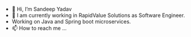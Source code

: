 - 👋 Hi, I’m Sandeep Yadav
- 👀 I am currently working in RapidValue Solutions as Software Engineer.
- Working on Java and Spring boot microservices.
- 📫 How to reach me ...

<!---
Sandeep-Yadav2/Sandeep-Yadav2 is a ✨ special ✨ repository because its `README.md` (this file) appears on your GitHub profile.
You can click the Preview link to take a look at your changes.
--->
